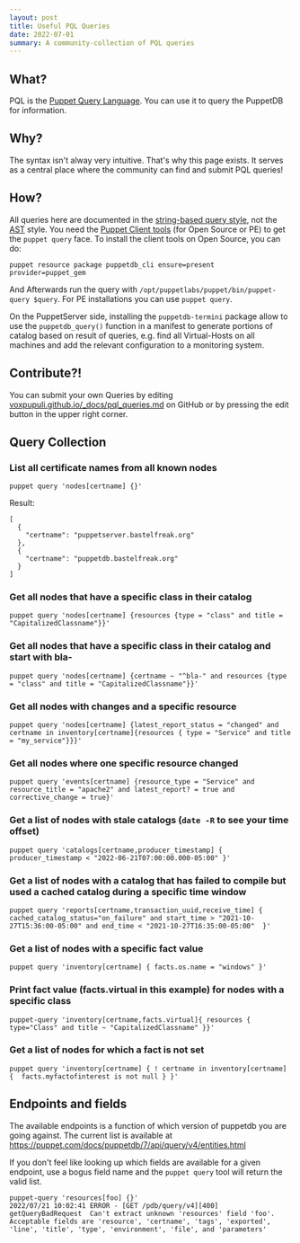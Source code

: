```yaml
---
layout: post
title: Useful PQL Queries
date: 2022-07-01
summary: A community-collection of PQL queries
---
```


## What?

PQL is the [Puppet Query Language](https://puppet.com/docs/puppetdb/latest/api/query/examples-pql.html). You can use it to query the PuppetDB for information.

## Why?

The syntax isn't alway very intuitive. That's why this page exists. It serves as a central place where the community can find and submit PQL queries!

## How?

All queries here are documented in the [string-based query style](https://puppet.com/docs/puppetdb/7/api/query/v4/pql.html), not the [AST](https://puppet.com/docs/puppetdb/7/api/query/v4/ast.html) style. You need the [Puppet Client tools](https://puppet.com/docs/puppetdb/7/pdb_client_tools.html) (for Open Source or PE) to get the `puppet query` face. To install the client tools on Open Source, you can do:

```
puppet resource package puppetdb_cli ensure=present provider=puppet_gem
```

And Afterwards run the query with `/opt/puppetlabs/puppet/bin/puppet-query $query`. For PE installations you can use `puppet query`.

On the PuppetServer side, installing the `puppetdb-termini` package allow to use the `puppetdb_query()` function in a manifest to generate portions of catalog based on result of queries, e.g. find all Virtual-Hosts on all machines and add the relevant configuration to a monitoring system.

## Contribute?!

You can submit your own Queries by editing [voxpupuli.github.io/_docs/pql_queries.md](https://github.com/voxpupuli/voxpupuli.github.io/blob/master/_docs/pql_queries.md) on GitHub or by pressing the edit button in the upper right corner.

## Query Collection

### List all certificate names from all known nodes

```
puppet query 'nodes[certname] {}'
```

Result:

```
[
  {
    "certname": "puppetserver.bastelfreak.org"
  },
  {
    "certname": "puppetdb.bastelfreak.org"
  }
]
```

### Get all nodes that have a specific class in their catalog

```
puppet query 'nodes[certname] {resources {type = "class" and title = "CapitalizedClassname"}}'
```

### Get all nodes that have a specific class in their catalog and start with bla-

```
puppet query 'nodes[certname] {certname ~ "^bla-" and resources {type = "class" and title = "CapitalizedClassname"}}'
```

### Get all nodes with changes and a specific resource

```
puppet query 'nodes[certname] {latest_report_status = "changed" and certname in inventory[certname]{resources { type = "Service" and title = "my_service"}}}'
```

### Get all nodes where one specific resource changed

```
puppet query 'events[certname] {resource_type = "Service" and resource_title = "apache2" and latest_report? = true and corrective_change = true}'
```

### Get a list of nodes with stale catalogs (`date -R` to see your time offset)

```
puppet query 'catalogs[certname,producer_timestamp] {  producer_timestamp < "2022-06-21T07:00:00.000-05:00" }'
```

### Get a list of nodes with a catalog that has failed to compile but used a cached catalog during a specific time window

```
puppet query 'reports[certname,transaction_uuid,receive_time] { cached_catalog_status="on_failure" and start_time > "2021-10-27T15:36:00-05:00" and end_time < "2021-10-27T16:35:00-05:00"  }'
```

### Get a list of nodes with a specific fact value

```
puppet query 'inventory[certname] { facts.os.name = "windows" }'
```

### Print fact value (facts.virtual in this example) for nodes with a specific class

```
puppet-query 'inventory[certname,facts.virtual]{ resources { type="Class" and title ~ "CapitalizedClassname" }}'
```

### Get a list of nodes for which a fact is not set

```
puppet query 'inventory[certname] { ! certname in inventory[certname] {  facts.myfactofinterest is not null } }'
```

## Endpoints and fields
The available endpoints is a function of which version of puppetdb you are going against. The current list is available at https://puppet.com/docs/puppetdb/7/api/query/v4/entities.html

If you don't feel like looking up which fields are available for a given endpoint, use a bogus field name and the `puppet query` tool will return the valid list.

```
puppet-query 'resources[foo] {}'
2022/07/21 10:02:41 ERROR - [GET /pdb/query/v4][400] getQueryBadRequest  Can't extract unknown 'resources' field 'foo'. Acceptable fields are 'resource', 'certname', 'tags', 'exported', 'line', 'title', 'type', 'environment', 'file', and 'parameters'
